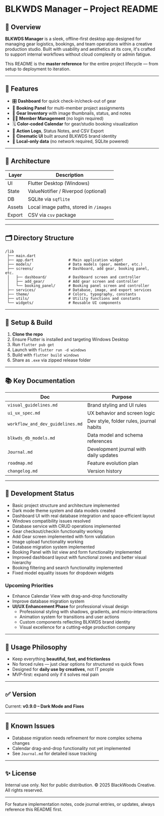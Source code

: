 # BLKWDS Manager – Project README

## 🎯 Overview
**BLKWDS Manager** is a sleek, offline-first desktop app designed for managing gear logistics, bookings, and team operations within a creative production studio. Built with usability and aesthetics at its core, it's crafted to support internal workflows without cloud complexity or admin fatigue.

This README is the **master reference** for the entire project lifecycle — from setup to deployment to iteration.

---

## 🚀 Features
- 🎛️ **Dashboard** for quick check-in/check-out of gear
- 📅 **Booking Panel** for multi-member project assignments
- 🧰 **Gear Inventory** with image thumbnails, status, and notes
- 🧑‍🎤 **Member Management** (no login required)
- 🗓️ **Color-coded Calendar** for gear/studio booking visualization
- 📝 **Action Logs**, Status Notes, and CSV Export
- 🎨 **Cinematic UI** built around BLKWDS brand identity
- 💾 **Local-only data** (no network required, SQLite powered)

---

## 🧱 Architecture
| Layer      | Description                         |
|-----------|-------------------------------------|
| UI        | Flutter Desktop (Windows)            |
| State     | ValueNotifier / Riverpod (optional)  |
| DB        | SQLite via `sqflite`                 |
| Assets    | Local image paths, stored in `/images` |
| Export    | CSV via `csv` package                |

---

## 🗂 Directory Structure
```
/lib
 ├── main.dart
 ├── app.dart                # Main application widget
 ├── models/                 # Data models (gear, member, etc.)
 ├── screens/                # Dashboard, add gear, booking panel, etc.
 │   ├── dashboard/          # Dashboard screen and controller
 │   ├── add_gear/           # Add gear screen and controller
 │   └── booking_panel/      # Booking panel screen and controller
 ├── services/               # Database, image, and export services
 ├── theme/                  # Colors, typography, constants
 ├── utils/                  # Utility functions and constants
 └── widgets/                # Reusable UI components
```

---

## 🔧 Setup & Build
1. **Clone the repo**
2. Ensure Flutter is installed and targeting Windows Desktop
3. Run `flutter pub get`
4. Launch with `flutter run -d windows`
5. Build with `flutter build windows`
6. Share as `.exe` via zipped release folder

---

## 📚 Key Documentation
| Doc                      | Purpose                             |
|--------------------------|-------------------------------------|
| `visual_guidelines.md`   | Brand styling and UI rules          |
| `ui_ux_spec.md`          | UX behavior and screen logic        |
| `workflow_and_dev_guidelines.md` | Dev style, folder rules, journal habits |
| `blkwds_db_models.md`    | Data model and schema references    |
| `Journal.md`             | Development journal with daily updates |
| `roadmap.md`             | Feature evolution plan              |
| `changelog.md`           | Version history                     |

---

## 🚦 Development Status
- Basic project structure and architecture implemented
- Dark mode theme system and data models created
- Dashboard UI with real database integration and space-efficient layout
- Windows compatibility issues resolved
- Database service with CRUD operations implemented
- Gear checkout/checkin functionality working
- Add Gear screen implemented with form validation
- Image upload functionality working
- Database migration system implemented
- Booking Panel with list view and form functionality implemented
- Improved dashboard layout with functional zones and better visual hierarchy
- Booking filtering and search functionality implemented
- Fixed model equality issues for dropdown widgets

### Upcoming Priorities
- Enhance Calendar View with drag-and-drop functionality
- Improve database migration system
- **UI/UX Enhancement Phase** for professional visual design
  - Professional styling with shadows, gradients, and micro-interactions
  - Animation system for transitions and user actions
  - Custom components reflecting BLKWDS brand identity
  - Visual excellence for a cutting-edge production company

---

## 🧠 Usage Philosophy
- Keep everything **beautiful, fast, and frictionless**
- No forced rules — just clear options for structured vs quick flows
- Designed for **daily use by creatives**, not IT people
- MVP-first: expand only if it solves real pain

---

## ✅ Version
Current: **v0.9.0 – Dark Mode and Fixes**

---

## 🐛 Known Issues
- Database migration needs refinement for more complex schema changes
- Calendar drag-and-drop functionality not yet implemented
- See `Journal.md` for detailed issue tracking

---

## ✨ License
Internal use only. Not for public distribution.
© 2025 BlackWoods Creative. All rights reserved.

---

For feature implementation notes, code journal entries, or updates, always reference this README first.
